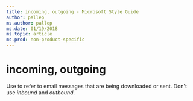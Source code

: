 ```yaml
---
title: incoming, outgoing - Microsoft Style Guide
author: pallep
ms.author: pallep
ms.date: 01/19/2018
ms.topic: article
ms.prod: non-product-specific
---
```


# incoming, outgoing

Use to refer to email messages that are being downloaded or sent. Don't use *inbound* and *outbound*.
